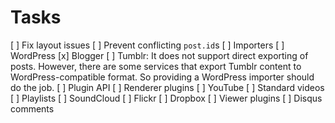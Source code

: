 Tasks
=======
[ ] Fix layout issues
[ ] Prevent conflicting `post.id`s
[ ] Importers
    [ ] WordPress
    [x] Blogger
    [ ] Tumblr: It does not support direct exporting of posts. However, there are some services that export Tumblr content to WordPress-compatible format. So providing a WordPress importer should do the job.
[ ] Plugin API
    [ ] Renderer plugins
        [ ] YouTube
            [ ] Standard videos
            [ ] Playlists
        [ ] SoundCloud
        [ ] Flickr
        [ ] Dropbox
    [ ] Viewer plugins
        [ ] Disqus comments